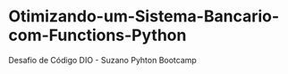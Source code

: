 # Otimizando-um-Sistema-Bancario-com-Functions-Python
Desafio de Código DIO - Suzano Pyhton Bootcamp 
